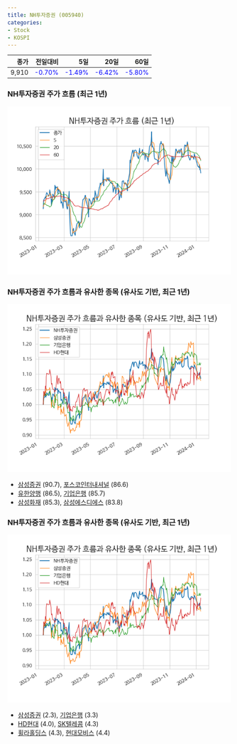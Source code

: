 ```yaml
---
title: NH투자증권 (005940)
categories:
- Stock
- KOSPI
---
```


|종가|전일대비|5일|20일|60일|
|---:|-------:|--:|---:|---:|
|9,910|<span style="color: blue">-0.70%</span>|<span style="color: blue">-1.49%</span>|<span style="color: blue">-6.42%</span>|<span style="color: blue">-5.80%</span>|

<!-- more -->
### NH투자증권 주가 흐름 (최근 1년)
![005940](/assets/images/stock/005940.png)


### NH투자증권 주가 흐름과 유사한 종목 (유사도 기반, 최근 1년)
![005940](/assets/images/stock/005940_sim.png)

- [삼성증권](/016360/) (90.7), [포스코인터내셔널](/047050/) (86.6)
- [유한양행](/000100/) (86.5), [기업은행](/024110/) (85.7)
- [삼성화재](/000810/) (85.3), [삼성에스디에스](/018260/) (83.8)


### NH투자증권 주가 흐름과 유사한 종목 (유사도 기반, 최근 1년)
![005940](/assets/images/stock/005940_sim.png)

- [삼성증권](/016360/) (2.3), [기업은행](/024110/) (3.3)
- [HD현대](/267250/) (4.0), [SK텔레콤](/017670/) (4.3)
- [휠라홀딩스](/081660/) (4.3), [현대모비스](/012330/) (4.4)